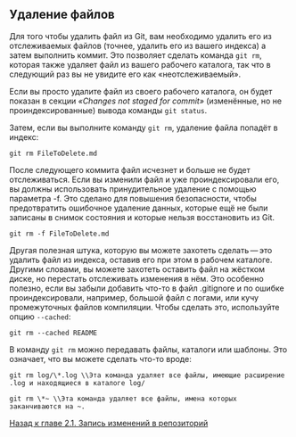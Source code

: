 ## Удаление файлов

Для того чтобы удалить файл из Git, вам необходимо удалить его из отслеживаемых файлов (точнее, удалить его из вашего индекса) а затем выполнить коммит. Это позволяет сделать команда <code>git rm</code>, которая также удаляет файл из вашего рабочего каталога, так что в следующий раз вы не увидите его как «неотслеживаемый».

Если вы просто удалите файл из своего рабочего каталога, он будет показан в секции *«Changes not staged for commit»* (изменённые, но не проиндексированные) вывода команды <code>git status</code>.

Затем, если вы выполните команду <code>git rm</code>, удаление файла попадёт в индекс:

    git rm FileToDelete.md

После следующего коммита файл исчезнет и больше не будет отслеживаться. Если вы изменили файл и уже проиндексировали его, вы должны использовать принудительное удаление с помощью параметра -f. Это сделано для повышения безопасности, чтобы предотвратить ошибочное удаление данных, которые ещё не были записаны в снимок состояния и которые нельзя восстановить из Git.

    git rm -f FileToDelete.md

Другая полезная штука, которую вы можете захотеть сделать — это удалить файл из индекса, оставив его при этом в рабочем каталоге. Другими словами, вы можете захотеть оставить файл на жёстком диске, но перестать отслеживать изменения в нём. Это особенно полезно, если вы забыли добавить что-то в файл .gitignore и по ошибке проиндексировали, например, большой файл с логами, или кучу промежуточных файлов компиляции. Чтобы сделать это, используйте опцию <code>--cached</code>:

    git rm --cached README

В команду <code>git rm</code> можно передавать файлы, каталоги или шаблоны. Это означает, что вы можете сделать что-то вроде:

    git rm log/\*.log \\Эта команда удаляет все файлы, имеющие расширение .log и находящиеся в каталоге log/

    git rm \*~ \\Эта команда удаляет все файлы, имена которых заканчиваются на ~.


[Назад к главе 2.1. Запись изменений в репозиторий](/2.2.md)